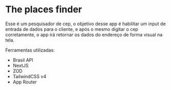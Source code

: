 # The places finder

Esse é um pesquisador de cep, o objetivo desse app é habilitar um input de entrada de dados para o cliente, e após o mesmo digitar o cep corretamente, o app irá retornar os dados do endereço de forma visual na tela.

Ferramentas utilizadas:

- Brasil API
- NextJS
- ZOD
- TailwindCSS v4
- App Router
